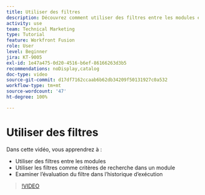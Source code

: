 ```yaml
---
title: Utiliser des filtres
description: Découvrez comment utiliser des filtres entre les modules et à l’intérieur d’un module, et comment consulter l’historique des exécutions, le tout sur  [!DNL Adobe Workfront Fusion].
activity: use
team: Technical Marketing
type: Tutorial
feature: Workfront Fusion
role: User
level: Beginner
jira: KT-9005
exl-id: 1e47a475-0d20-4516-b6ef-86166263d3b5
recommendations: noDisplay,catalog
doc-type: video
source-git-commit: d17df7162ccaab6b62db34209f50131927c0a532
workflow-type: tm+mt
source-wordcount: '47'
ht-degree: 100%

---
```


# Utiliser des filtres

Dans cette vidéo, vous apprendrez à :

* Utiliser des filtres entre les modules
* Utiliser les filtres comme critères de recherche dans un module
* Examiner l’évaluation du filtre dans l’historique d’exécution

>[!VIDEO](https://video.tv.adobe.com/v/335265/?quality=12&learn=on&enablevpops)
